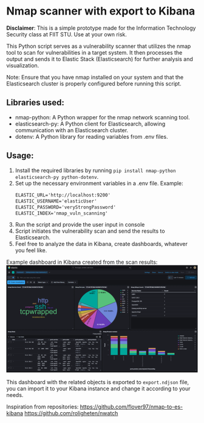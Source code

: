 
# Nmap scanner with export to Kibana

**Disclaimer**: This is a simple prototype made for the Information Technology Security class at FIIT STU. Use at your own risk.

This Python script serves as a vulnerability scanner that utilizes the nmap tool to scan for vulnerabilities in a target system. It then processes the output and sends it to Elastic Stack (Elasticsearch) for further analysis and visualization.

Note: Ensure that you have nmap installed on your system and that the Elasticsearch cluster is properly configured before running this script.

## Libraries used:
- nmap-python: A Python wrapper for the nmap network scanning tool.
- elasticsearch-py: A Python client for Elasticsearch, allowing communication with an Elasticsearch cluster.
- dotenv: A Python library for reading variables from .env files.

## Usage:
1. Install the required libraries by running `pip install nmap-python elasticsearch-py python-dotenv`.
2. Set up the necessary environment variables in a .env file. Example:
    ```
    ELASTIC_URL='http://localhost:9200'
    ELASTIC_USERNAME='elasticUser'
    ELASTIC_PASSWORD='veryStrongPassword'
    ELASTIC_INDEX='nmap_vuln_scanning'
    ```
3. Run the script and provide the user input in console
4. Script initiates the vulnerability scan and send the results to Elasticsearch.
5. Feel free to analyze the data in Kibana, create dashboards, whatever you feel like.

Example dashboard in Kibana created from the scan results:
![Kibana dashboard example](Kibana_dashboard_example.png)

This dashboard with the related objects is exported to `export.ndjson` file, you can import it to your Kibana instance and change it according to your needs.

Inspiration from repositories:
https://github.com/flover97/nmap-to-es-kibana
https://github.com/roligheten/nwatch
